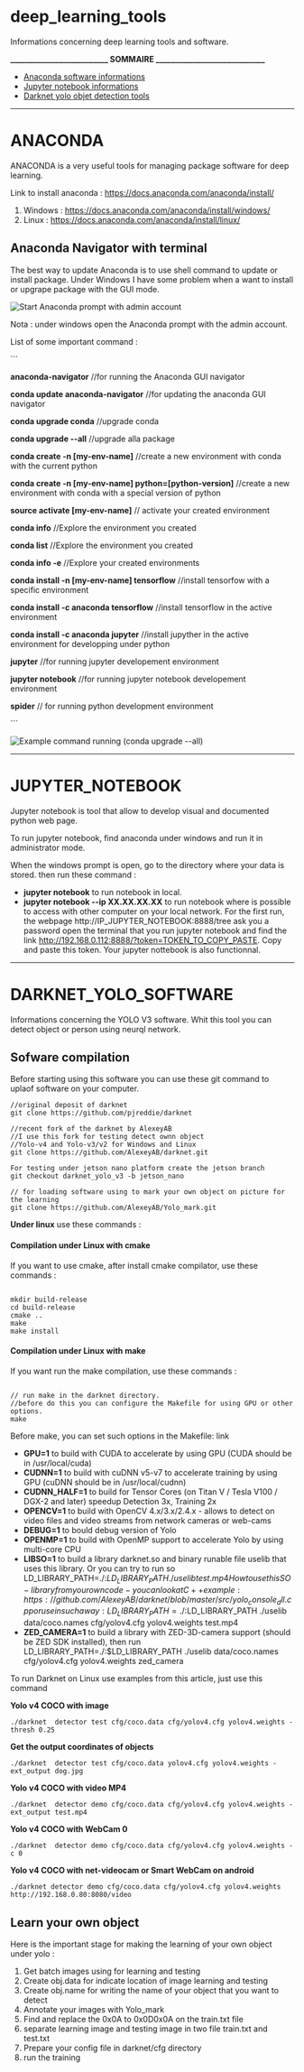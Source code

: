 # deep_learning_tools
Informations concerning deep learning tools and software.

**__________________________ SOMMAIRE _____________________________**

* [Anaconda software informations](#ANACONDA)
* [Jupyter notebook informations](#JUPYTER_NOTEBOOK)
* [Darknet yolo objet detection tools](#DARKNET_YOLO_SOFTWARE)

---------------------------------------------------------------------------------------------------------------------------

# ANACONDA

ANACONDA is a very useful tools for managing package software for deep learning.

Link to install anaconda : https://docs.anaconda.com/anaconda/install/

1. Windows : https://docs.anaconda.com/anaconda/install/windows/
2. Linux : https://docs.anaconda.com/anaconda/install/linux/

## Anaconda Navigator with terminal

The best way to update Anaconda is to use shell command to update or install package. Under Windows I have some problem when a want to install or upgrape package with the GUI mode.

![Start Anaconda prompt with admin account ](images/anaconda_prompt_view0.jpg)

Nota : under windows open the Anaconda prompt with the admin account.

List of some important command :

´´´

**anaconda-navigator** //for running the Anaconda GUI navigator

**conda update anaconda-navigator**  //for updating the anaconda GUI navigator

**conda upgrade conda** //upgrade conda

**conda upgrade --all** //upgrade alla package

**conda create -n [my-env-name]**  //create a new environment with conda with the current python

**conda create -n [my-env-name] python=[python-version]**  //create a new environment with conda with a special version of python
 
**source activate [my-env-name]** // activate your created environment

 **conda info**  //Explore the environment you created
 
 **conda list**  //Explore the environment you created

 **conda info -e**   //Explore your created environments
 
 **conda install -n [my-env-name] tensorflow** //install tensorfow with a specific environment
 
 **conda install -c anaconda tensorflow**       //install tensorflow in the active environment
  
 **conda install -c anaconda jupyter**       //install jupyther in the active environment for developping under python
 
 **jupyter** //for running jupyter developement environment
 
 **jupyter notebook** //for running jupyter notebook developement environment
 
 **spider** // for running python development environment
 

´´´

![Example command running (conda upgrade --all) ](images/anaconda_prompt_view1.jpg)

---------------------------------------------------------------------------------------------------------------------------

# JUPYTER_NOTEBOOK

Jupyter notebook is tool that allow to develop visual and documented python web page.

To run jupyter notebook, find anaconda under windows and run it in administrator mode.

When the windows prompt is open, go to the directory where your data is stored. then run these command :

* **jupyter notebook** to run notebook in local.
* **jupyter notebook --ip XX.XX.XX.XX** to run notebook where is possible to access with other computer on your local network. For the first run, the webpage http://IP_JUPYTER_NOTEBOOK:8888/tree ask you a password open the terminal that you run jupyter notebook and find the link http://192.168.0.112:8888/?token=TOKEN_TO_COPY_PASTE. Copy and paste this token. 
Your jupyter nottebook is also functionnal.

-----------------------------------------------------------------------------------------------------------

# DARKNET_YOLO_SOFTWARE
Informations concerning the YOLO V3 software. Whit this tool you can detect object or person using neurql network.

## Sofware compilation
Before starting using this software you can use these git command to uplaof software on your computer.

```
//original deposit of darknet
git clone https://github.com/pjreddie/darknet

//recent fork of the darknet by AlexeyAB
//I use this fork for testing detect ownn object
//Yolo-v4 and Yolo-v3/v2 for Windows and Linux
git clone https://github.com/AlexeyAB/darknet.git

For testing under jetson nano platform create the jetson branch
git checkout darknet_yolo_v3 -b jetson_nano

// for loading software using to mark your own object on picture for the learning
git clone https://github.com/AlexeyAB/Yolo_mark.git

```

**Under linux** use these commands :

#### Compilation under Linux with cmake
If you want to use cmake, after install cmake compilator, use these commands :

```

mkdir build-release
cd build-release
cmake ..
make
make install

```

####  Compilation under Linux with make
If you want run the make compilation, use these commands :

```

// run make in the darknet directory.
//before do this you can configure the Makefile for using GPU or other options.
make

```
Before make, you can set such options in the Makefile: link

 * **GPU=1** to build with CUDA to accelerate by using GPU (CUDA should be in /usr/local/cuda)
 * **CUDNN=1** to build with cuDNN v5-v7 to accelerate training by using GPU (cuDNN should be in /usr/local/cudnn)
 * **CUDNN_HALF=1** to build for Tensor Cores (on Titan V / Tesla V100 / DGX-2 and later) speedup Detection 3x, Training 2x
 * **OPENCV=1** to build with OpenCV 4.x/3.x/2.4.x - allows to detect on video files and video streams from network cameras or web-cams
 * **DEBUG=1** to bould debug version of Yolo
 * **OPENMP=1** to build with OpenMP support to accelerate Yolo by using multi-core CPU
 * **LIBSO=1** to build a library darknet.so and binary runable file uselib that uses this library. Or you can try to run so LD_LIBRARY_PATH=./:$LD_LIBRARY_PATH ./uselib test.mp4 How to use this SO-library from your own code - you can look at C++ example: https://github.com/AlexeyAB/darknet/blob/master/src/yolo_console_dll.cpp or use in such a way: LD_LIBRARY_PATH=./:$LD_LIBRARY_PATH ./uselib data/coco.names cfg/yolov4.cfg yolov4.weights test.mp4
 * **ZED_CAMERA=1** to build a library with ZED-3D-camera support (should be ZED SDK installed), then run LD_LIBRARY_PATH=./:$LD_LIBRARY_PATH ./uselib data/coco.names cfg/yolov4.cfg yolov4.weights zed_camera

To run Darknet on Linux use examples from this article, just use this command

**Yolo v4 COCO with image**
```
./darknet  detector test cfg/coco.data cfg/yolov4.cfg yolov4.weights -thresh 0.25
```
**Get the output coordinates of objects**
```
./darknet  detector test cfg/coco.data yolov4.cfg yolov4.weights -ext_output dog.jpg
```
**Yolo v4 COCO with video MP4**
```
./darknet  detector demo cfg/coco.data cfg/yolov4.cfg yolov4.weights -ext_output test.mp4
```
**Yolo v4 COCO with WebCam 0**
```
./darknet  detector demo cfg/coco.data cfg/yolov4.cfg yolov4.weights -c 0
```
**Yolo v4 COCO with net-videocam or Smart WebCam on android**
```
./darknet detector demo cfg/coco.data cfg/yolov4.cfg yolov4.weights http://192.168.0.80:8080/video
```

## Learn your own object

Here is the important stage for making the learning of your own object under yolo :
1. Get batch images using for learning and testing
2. Create obj.data for indicate location of image learning and testing
3. Create obj.name for writing the name of your object that you want to detect
4. Annotate your images with Yolo_mark
5. Find and replace the 0x0A to 0x0D0x0A on the train.txt file
6. separate learning image and testing image in two file train.txt and test.txt
7. Prepare your config file in darknet/cfg directory
8. run the training


